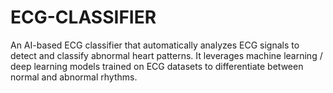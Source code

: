 # ECG-CLASSIFIER
An AI-based ECG classifier that automatically analyzes ECG signals to detect and classify abnormal heart patterns. It leverages machine learning / deep learning models trained on ECG datasets to differentiate between normal and abnormal rhythms.
